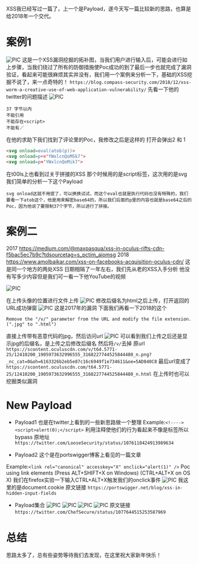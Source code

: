 
XSS我已经写过一篇了，上一个是Payload，遂今天写一篇比较新的思路，也算是给2018年一个交代。

#	案例1
![PIC](https://c1h2e1.oss-cn-qingdao.aliyuncs.com/image/xss/xss1/xss-2.png)
这是一个XSS漏洞挖掘的拓补图，当我们用户进行输入后，可能会进行如上步骤，当我们绕过了所有的防御措施使Poc成功的到了最后一步也就完成了漏洞验证，看起来可能很麻烦其实并没有，我们用一个案例来分析一下，基础的XSS挖掘不说了，来一点奇特的！
`https://blog.compass-security.com/2018/12/xss-worm-a-creative-use-of-web-application-vulnerability/`
先看一下他的twitter的问题描述
![PIC](https://c1h2e1.oss-cn-qingdao.aliyuncs.com/image/xss/xss1/xss-3.png)

```
37 字节以内
不能引用
不能存在<script>
不能有／
```
在他的求助下我们找到了评论里的Poc，我修改之后是这样的 打开会弹出2 和 1
```html
<svg onload=eval(atob(p))>
<svg onload=p+='YWxlcnQoMSk7'>
<svg onload=p='YWxlcnQoMik7'>
```
在t00ls上也看到过关于拼接的XSS 那个时候用的是script标签，这次用的是svg
我们简单的分析一下这个Payload
```
svg onload这就不用提了，可以换换试试，而这个eval也就是执行代码也没有特殊的，我们要看一下atob这个，他是用来解密base64的，所以我们后面的p里的内容也就是base64之后的Poc，因为他说了要限制37个字节，所以进行了拼接。
```
# 案例二
2017
https://medium.com/@maxpasqua/xss-in-oculus-rifts-cdn-f5bac5ec7b9c?tdsourcetag=s_pctim_aiomsg
2018
https://www.amolbaikar.com/xss-on-facebooks-acquisition-oculus-cdn/
这是同一个地方的两处XSS 日期相隔了一年左右，我们先从老的XSS入手分析
他没有写多少内容但是我们可一看一下他YouTube的视频

![PIC](https://c1h2e1.oss-cn-qingdao.aliyuncs.com/image/xss/xss1/xss-4.jpg)

在上传头像的位置进行文件上传
![PIC](https://c1h2e1.oss-cn-qingdao.aliyuncs.com/image/xss/xss1/xss-5.jpg)
修改后缀名为html之后上传，打开返回的URL成功弹窗
![PIC](https://c1h2e1.oss-cn-qingdao.aliyuncs.com/image/xss/xss1/xss-6.jpg)
这是2017年的漏洞
下面我们再看一下2018的这个
```
Remove the "/v/" parameter from the URL and modify the file extension. (".jpg" to ".html")
```
直接上传带有恶意代码的jpg，然后访问url
![PIC](https://c1h2e1.oss-cn-qingdao.aliyuncs.com/image/xss/xss1/xss-7.jpg)
可以看到我们上传之后还是显示jpg的后缀名，是上传之后修改后缀名
然后将`/v/`去掉
原url
`https://scontent.oculuscdn.com/v/t64.5771-25/12410200_1905973632996555_3168227744525844480_n.png?_nc_cat=0&oh=6163326b2eb5e87c16c6949f1e734611&oe=5AD840C8`
最后url变成了
`https://scontent.oculuscdn.com/t64.5771-25/12410200_1905973632996555_3168227744525844480_n.html`
在上传时也可以挖掘类似漏洞

# New Payload
- Payload1
也是在twitter上看到的一些新思路做一个整理
Example:`<!----><script>alert(0);</script>`
利用注释使他们的行为看起来不像是标签所以bypass 原地址
`https://twitter.com/LooseSecurity/status/1076110424913989634`

- Payload2
这个是在portswigger博客上看见的一篇文章

Example:`<link rel="canonical" accesskey="X" onclick="alert(1)" />`
Poc using link elements (Press ALT+SHIFT+X on Windows) (CTRL+ALT+X on OS X)
我们在firefox实验一下输入CTRL+ALT+X触发我们的onclick事件
![PIC](https://c1h2e1.oss-cn-qingdao.aliyuncs.com/image/xss/xss1/xss-8.png)
我这里的是document.cookie
原文链接
`https://portswigger.net/blog/xss-in-hidden-input-fields`
- Payload集合
![PIC](http://c1h2e1.oss-cn-qingdao.aliyuncs.com/image/xss/xss1/payload1.jpg)
![PIC](http://c1h2e1.oss-cn-qingdao.aliyuncs.com/image/xss/xss1/payload2.jpg)
![PIC](http://c1h2e1.oss-cn-qingdao.aliyuncs.com/image/xss/xss1/payload3.jpg)
![PIC](http://c1h2e1.oss-cn-qingdao.aliyuncs.com/image/xss/xss1/payload4.jpg)
原文链接
`https://twitter.com/ChefSecure/status/1077644515253587969`


# 总结
思路太多了，总有些姿势等待我们去发现，在这里祝大家新年快乐！
